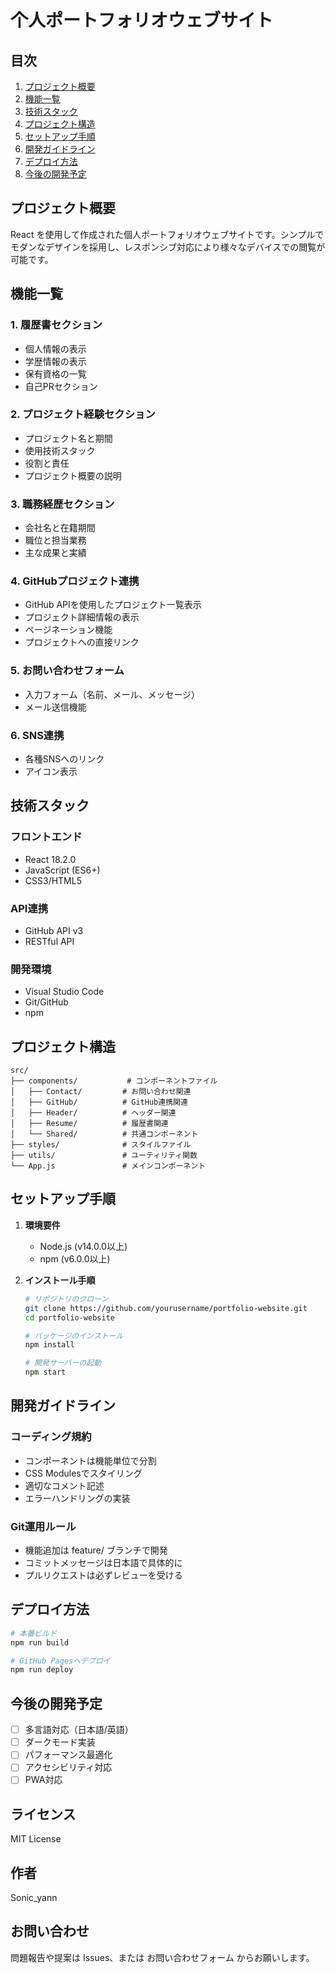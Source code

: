# 个人ポートフォリオウェブサイト

## 目次
1. [プロジェクト概要](#プロジェクト概要)
2. [機能一覧](#機能一覧)
3. [技術スタック](#技術スタック)
4. [プロジェクト構造](#プロジェクト構造)
5. [セットアップ手順](#セットアップ手順)
6. [開発ガイドライン](#開発ガイドライン)
7. [デプロイ方法](#デプロイ方法)
8. [今後の開発予定](#今後の開発予定)

## プロジェクト概要
React を使用して作成された個人ポートフォリオウェブサイトです。シンプルでモダンなデザインを採用し、レスポンシブ対応により様々なデバイスでの閲覧が可能です。

## 機能一覧
### 1. 履歴書セクション
- 個人情報の表示
- 学歴情報の表示
- 保有資格の一覧
- 自己PRセクション

### 2. プロジェクト経験セクション
- プロジェクト名と期間
- 使用技術スタック
- 役割と責任
- プロジェクト概要の説明

### 3. 職務経歴セクション
- 会社名と在籍期間
- 職位と担当業務
- 主な成果と実績

### 4. GitHubプロジェクト連携
- GitHub APIを使用したプロジェクト一覧表示
- プロジェクト詳細情報の表示
- ページネーション機能
- プロジェクトへの直接リンク

### 5. お問い合わせフォーム
- 入力フォーム（名前、メール、メッセージ）
- メール送信機能

### 6. SNS連携
- 各種SNSへのリンク
- アイコン表示

## 技術スタック
### フロントエンド
- React 18.2.0
- JavaScript (ES6+)
- CSS3/HTML5

### API連携
- GitHub API v3
- RESTful API

### 開発環境
- Visual Studio Code
- Git/GitHub
- npm

## プロジェクト構造
```
src/
├── components/           # コンポーネントファイル
│   ├── Contact/         # お問い合わせ関連
│   ├── GitHub/          # GitHub連携関連
│   ├── Header/          # ヘッダー関連
│   ├── Resume/          # 履歴書関連
│   └── Shared/          # 共通コンポーネント
├── styles/              # スタイルファイル
├── utils/               # ユーティリティ関数
└── App.js               # メインコンポーネント
```

## セットアップ手順
1. **環境要件**
   - Node.js (v14.0.0以上)
   - npm (v6.0.0以上)

2. **インストール手順**
   ```bash
   # リポジトリのクローン
   git clone https://github.com/yourusername/portfolio-website.git
   cd portfolio-website

   # パッケージのインストール
   npm install

   # 開発サーバーの起動
   npm start
   ```

## 開発ガイドライン
### コーディング規約
- コンポーネントは機能単位で分割
- CSS Modulesでスタイリング
- 適切なコメント記述
- エラーハンドリングの実装

### Git運用ルール
- 機能追加は feature/ ブランチで開発
- コミットメッセージは日本語で具体的に
- プルリクエストは必ずレビューを受ける

## デプロイ方法
```bash
# 本番ビルド
npm run build

# GitHub Pagesへデプロイ
npm run deploy
```

## 今後の開発予定
- [ ] 多言語対応（日本語/英語）
- [ ] ダークモード実装
- [ ] パフォーマンス最適化
- [ ] アクセシビリティ対応
- [ ] PWA対応

## ライセンス
MIT License

## 作者
Sonic_yann

## お問い合わせ
問題報告や提案は Issues、または お問い合わせフォーム からお願いします。
